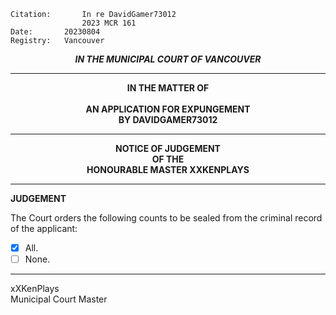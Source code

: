 	Citation:       In re DavidGamer73012
                	2023 MCR 161
	Date:		20230804
	Registry:	Vancouver

<p align="center"><b><i>IN THE MUNICIPAL COURT OF VANCOUVER</b></i>

---

<p align="center"><b>
				IN THE MATTER OF
<br><br>			AN APPLICATION FOR EXPUNGEMENT 
<br>                            BY DAVIDGAMER73012
<br>				

---

<p align="center">		
				NOTICE OF JUDGEMENT
<br>				OF THE
<br>				HONOURABLE MASTER XXKENPLAYS

</b>
	
---

**JUDGEMENT**

The Court orders the following counts to be sealed from the criminal record of the applicant:
- [x] All.
- [ ] None. 
 
---

xXKenPlays <br>
Municipal Court Master
